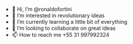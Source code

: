 - 👋 Hi, I’m @ronaldofortini
- 👀 I’m interested in revolutionary ideas
- 🌱 I’m currently learning a little bit of everything
- 💞️ I’m looking to collaborate on great ideas
- 📫 How to reach me +55 31 997992324

<!---
ronaldofortini/ronaldofortini is a ✨ special ✨ repository because its `README.md` (this file) appears on your GitHub profile.
You can click the Preview link to take a look at your changes.
--->
